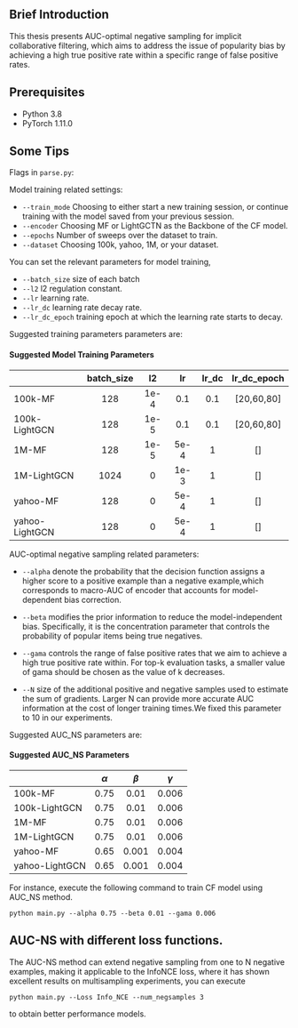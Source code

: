 ## Brief Introduction
This thesis presents AUC-optimal negative sampling for implicit collaborative filtering, which aims to address the issue of popularity bias by achieving a high true positive rate within a specific range of false positive rates.
## Prerequisites
- Python 3.8 
- PyTorch 1.11.0

## Some Tips
Flags in `parse.py`:

Model training related settings:

- `--train_mode` Choosing to either start a new training session, or continue training with the model saved from your previous session.
- `--encoder` Choosing MF or LightGCTN as the Backbone of the CF model.
- `--epochs` Number of sweeps over the dataset to train.
- `--dataset` Choosing 100k, yahoo, 1M, or your dataset.

You can set the relevant parameters for model training,

- `--batch_size` size of each batch
- `--l2` l2 regulation constant.
- `--lr` learning rate.
- `--lr_dc` learning rate decay rate.
- `--lr_dc_epoch` training epoch at which the learning rate starts to decay.

Suggested training parameters parameters are:
#### Suggested Model Training Parameters
|                | batch_size |  l2   |  lr  | lr_dc | lr_dc_epoch  | 
|----------------|:----------:|:-----:|:----:|:-----:|:------------:|
| 100k-MF        |    128     | 1e-4  | 0.1  |  0.1  |  [20,60,80]  |
| 100k-LightGCN  |    128     | 1e-5  | 0.1  |  0.1  |  [20,60,80]  |
| 1M-MF          |    128     | 1e-5  | 5e-4 |   1   |      []      |
| 1M-LightGCN    |    1024    |   0   | 1e-3 |   1   |      []      |
| yahoo-MF       |    128     |   0   | 5e-4 |   1   |      []      |
| yahoo-LightGCN |    128     |   0   | 5e-4 |   1   |      []      |

AUC-optimal negative sampling related parameters:

- `--alpha` denote the probability that the decision function assigns a higher score to a positive example than a negative example,which corresponds to macro-AUC of encoder that accounts for model-dependent bias correction.


- `--beta` modifies the prior information to reduce the model-independent bias. Specifically, it is the concentration parameter that controls the probability of popular items being true negatives.

- `--gama` controls the range of false positive rates that we aim to achieve a high true positive rate within. For top-k evaluation tasks, a smaller value of gama should be chosen as the value of k decreases.

- `--N` size of the additional positive and negative samples used to estimate the sum of gradients. Larger N can provide more  accurate AUC information at the cost of longer training times.We fixed this parameter to 10 in our experiments.

Suggested AUC_NS parameters are:
#### Suggested AUC_NS Parameters
|                | $\alpha$ | $\beta$  | $\gamma$ |
|----------------|:--------:|:--------:|:--------:|
| 100k-MF        |   0.75   |   0.01   |  0.006   | 
| 100k-LightGCN  |   0.75   |   0.01   |  0.006   |
| 1M-MF          |   0.75   |   0.01   |  0.006   |
| 1M-LightGCN    |   0.75   |   0.01   |  0.006   |
| yahoo-MF       |   0.65   |  0.001   |  0.004   |
| yahoo-LightGCN |   0.65   |  0.001   |  0.004   |

For instance, execute the following command to train CF model using AUC_NS method.
```
python main.py --alpha 0.75 --beta 0.01 --gama 0.006
```
## AUC-NS with different loss functions.
The AUC-NS method can extend negative sampling from one to N negative examples, making it applicable to the InfoNCE loss, where it has shown excellent results on multisampling experiments, you can execute
```
python main.py --Loss Info_NCE --num_negsamples 3
```
to obtain better performance models.
